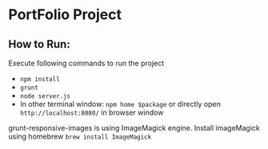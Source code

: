 # PortFolio Project #

## How to Run: ##

Execute following commands to run the project
* `npm install`
* `grunt`
* `node server.js`
* In other terminal window: `npm home $package` or directly open `http://localhost:8080/` in browser window


grunt-responsive-images is using ImageMagick engine. Install imageMagick using homebrew `brew install ImageMagick`